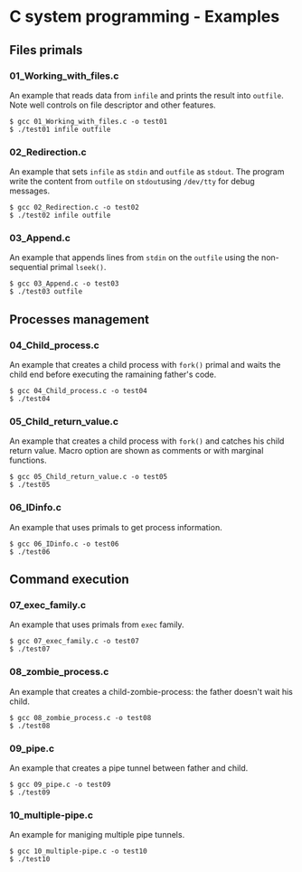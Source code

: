 # C system programming - Examples

## Files primals

### 01_Working_with_files.c

An example that reads data from `infile` and prints the result into `outfile`. Note well controls on file descriptor and other features.

```console
$ gcc 01_Working_with_files.c -o test01
$ ./test01 infile outfile
```

### 02_Redirection.c

An example that sets `infile` as `stdin` and `outfile` as `stdout`. The program write the content from `outfile` on `stdout`using `/dev/tty` for debug messages.

```console
$ gcc 02_Redirection.c -o test02
$ ./test02 infile outfile
```

### 03_Append.c

An example that appends lines from `stdin` on the `outfile` using the non-sequential primal `lseek()`.

```console
$ gcc 03_Append.c -o test03
$ ./test03 outfile
```

## Processes management

### 04_Child_process.c

An example that creates a child process with `fork()` primal and waits the child end before executing the ramaining father's code.

```console
$ gcc 04_Child_process.c -o test04
$ ./test04
```

### 05_Child_return_value.c

An example that creates a child process with `fork()` and catches his child return value. Macro option are shown as comments or with marginal functions.

```console
$ gcc 05_Child_return_value.c -o test05
$ ./test05
```

### 06_IDinfo.c

An example that uses primals to get process information.

```console
$ gcc 06_IDinfo.c -o test06
$ ./test06
```

## Command execution

### 07_exec_family.c

An example that uses primals from `exec` family.

```console
$ gcc 07_exec_family.c -o test07
$ ./test07
```

### 08_zombie_process.c

An example that creates a child-zombie-process: the father doesn't wait his child.

```console
$ gcc 08_zombie_process.c -o test08
$ ./test08
```

### 09_pipe.c

An example that creates a pipe tunnel between father and child.

```console
$ gcc 09_pipe.c -o test09
$ ./test09
```

### 10_multiple-pipe.c

An example for maniging multiple pipe tunnels.

```console
$ gcc 10_multiple-pipe.c -o test10
$ ./test10
```